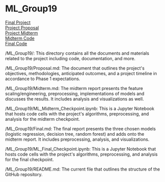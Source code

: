 # ML_Group19
[Final Project](./Final.md) \
[Project Proposal](./Proposal.md) \
[Project Midterm](./Midterm.md) \
[Midterm Code](./ML_Midterm_Checkpoint.ipynb) \
[Final Code](./ML_Final_Checkpoint.ipynb)


/ML_Group19/: This directory contains all the documents and materials related to the project including code, documentation, and more.

/ML_Group19/Proposal.md: The document that outlines the project's objectives, methodologies, anticipated outcomes, and a project timeline in accordance to Phase 1 expectations.

/ML_Group19/Midterm.md: The midterm report presents the feature scaling/engineering, preprocessing, implementations of models and discusses the results. It includes analysis and visualizations as well.

/ML_Group19/ML_Midterm_Checkpoint.ipynb: This is a Jupyter Notebook that hosts code cells with the project's algorithms, preprocessing, and analysis for the midterm checkpoint.

/ML_Group19/Final.md: The final report presents the three chosen models (logistic regression, decision tree, random forest) and adds onto the midterm report. It includes preprocessing, analysis, and visualizations.

/ML_Group19/ML_Final_Checkpoint.ipynb: This is a Jupyter Notebook that hosts code cells with the project's algorithms, preprocessing, and analysis for the final checkpoint.
 
/ML_Group19/README.md: The current file that outlines the structure of the GitHub repository.
